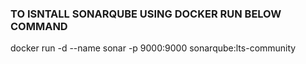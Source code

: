 ### TO ISNTALL SONARQUBE USING DOCKER RUN BELOW COMMAND  
docker run -d --name sonar -p 9000:9000 sonarqube:lts-community
